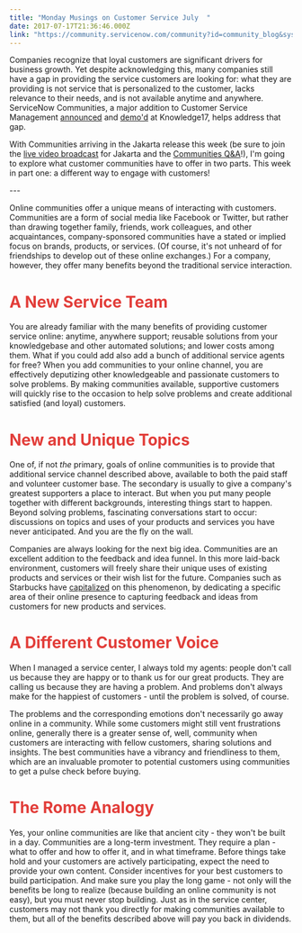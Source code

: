 ```yaml
---
title: "Monday Musings on Customer Service July  "
date: 2017-07-17T21:36:46.000Z
link: "https://community.servicenow.com/community?id=community_blog&sys_id=d05ee6addbd0dbc01dcaf3231f9619d7"
---
```

<p>Companies recognize that loyal customers are significant drivers for business growth. Yet despite acknowledging this, many companies still have a gap in providing the service customers are looking for: what they are providing is not service that is personalized to the customer, lacks relevance to their needs, and is not available anytime and anywhere. ServiceNow Communities, a major addition to Customer Service Management <a title="ww.servicenow.com/company/media/press-room/servicenow-launches-customer-service-communities.html" href="https://www.servicenow.com/company/media/press-room/servicenow-launches-customer-service-communities.html">announced</a> and <a title="ww.youtube.com/watch?v=1w2uc2BbOJw&t=11s" href="https://www.youtube.com/watch?v=1w2uc2BbOJw&amp;t=11s">demo'd</a> at Knowledge17, helps address that gap.</p><p></p><p>With Communities arriving in the Jakarta release this week (be sure to join the <a title="" _jive_internal="true" href="/community?id=community_event&sys_id=40c4ba69dbdc5bc0b322f4621f96194d">live video broadcast</a> for Jakarta and the <a title="" _jive_internal="true" href="/community?id=community_event&sys_id=bf25fea9dbdc5bc0b322f4621f961957">Communities Q&amp;A</a>!), I'm going to explore what customer communities have to offer in two parts. This week in part one: a different way to engage with customers!</p><p></p><p>---</p><p></p><p>Online communities offer a unique means of interacting with customers. Communities are a form of social media like Facebook or Twitter, but rather than drawing together family, friends, work colleagues, and other acquaintances, company-sponsored communities have a stated or implied focus on brands, products, or services. (Of course, it's not unheard of for friendships to develop out of these online exchanges.) For a company, however, they offer many benefits beyond the traditional service interaction. </p><p></p><h1><span style="color: #e23d39;">A New Service Team</span></h1><p>You are already familiar with the many benefits of providing customer service online: anytime, anywhere support; reusable solutions from your knowledgebase and other automated solutions; and lower costs among them. What if you could add also add a bunch of additional service agents for free? When you add communities to your online channel, you are effectively deputizing other knowledgeable and passionate customers to solve problems. By making communities available, supportive customers will quickly rise to the occasion to help solve problems and create additional satisfied (and loyal) customers. </p><p></p><h1><span style="color: #e23d39;">New and Unique Topics</span></h1><p>One of, if not <em>the</em> primary, goals of online communities is to provide that additional service channel described above, available to both the paid staff and volunteer customer base. The secondary is usually to give a company's greatest supporters a place to interact. But when you put many people together with different backgrounds, interesting things start to happen. Beyond solving problems, fascinating conversations start to occur: discussions on topics and uses of your products and services you have never anticipated. And you are the fly on the wall.</p><p></p><p>Companies are always looking for the next big idea. Communities are an excellent addition to the feedback and idea funnel. In this more laid-back environment, customers will freely share their unique uses of existing products and services or their wish list for the future. Companies such as Starbucks have <a title="deas.starbucks.com/" href="https://ideas.starbucks.com/">capitalized</a> on this phenomenon, by dedicating a specific area of their online presence to capturing feedback and ideas from customers for new products and services. </p><p></p><h1><span style="color: #e23d39;">A Different Customer Voice</span></h1><p>When I managed a service center, I always told my agents: people don't call us because they are happy or to thank us for our great products. They are calling us because they are having a problem. And problems don't always make for the happiest of customers - until the problem is solved, of course.</p><p></p><p>The problems and the corresponding emotions don't necessarily go away online in a community. While some customers might still vent frustrations online, generally there is a greater sense of, well, community when customers are interacting with fellow customers, sharing solutions and insights. The best communities have a vibrancy and friendliness to them, which are an invaluable promoter to potential customers using communities to get a pulse check before buying.</p><p></p><h1><span style="color: #e23d39;">The Rome Analogy</span></h1><p>Yes, your online communities are like that ancient city - they won't be built in a day. Communities are a long-term investment. They require a plan - what to offer and how to offer it, and in what timeframe. Before things take hold and your customers are actively participating, expect the need to provide your own content. Consider incentives for your best customers to build participation. And make sure you play the long game - not only will the benefits be long to realize (because building an online community is not easy), but you must never stop building. Just as in the service center, customers may not thank you directly for making communities available to them, but all of the benefits described above will pay you back in dividends.</p>